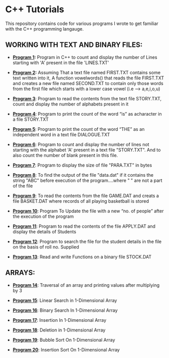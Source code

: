 # C++ Tutorials

This repository contains code for various programs I wrote to get familiar with the C++ programming langauge.

## WORKING WITH TEXT AND BINARY FILES:

* **[Program 1](https://github.com/foo-bar-omastar/c-plusplus-tutorials/blob/master/Program_1.CPP):** Program in C++ to count and display the number of Lines starting with 'A' present in the file 'LINES.TXT’

* **[Program 2](https://github.com/foo-bar-omastar/c-plusplus-tutorials/blob/master/Program_2.CPP):** Assuming That a text file named FIRST.TXT contains some text written into it, A function vowelwords() that reads the file FIRST.TXT and creates a new file named SECOND.TXT to contain only those words from the first file which starts with a lower case vowel (i.e --> a,e,i,o,u)

* **[Program 3](https://github.com/foo-bar-omastar/c-plusplus-tutorials/blob/master/Program_3.CPP)**: Program to read the contents from the text file STORY.TXT, count and display the number of alphabets present in it

* **[Program 4](https://github.com/foo-bar-omastar/c-plusplus-tutorials/blob/master/Program_4.CPP)**: Program to print the count of the word “is” as acharacter in a file STORY.TXT

* **[Program 5](https://github.com/foo-bar-omastar/c-plusplus-tutorials/blob/master/Program_5.CPP)**: Program to print the count of the word “THE” as an independent word in a text file DIALOGUE.TXT

* **[Program 6](https://github.com/foo-bar-omastar/c-plusplus-tutorials/blob/master/Program_6.CPP)**: Program to count and display the number of lines not starting with the alphabet 'A' present in a text file "STORY.TXT". And to also count the number of blank present in this file.


* **[Program 7](https://github.com/foo-bar-omastar/c-plusplus-tutorials/blob/master/Program_7.CPP)**: Program to display the size of file "PARA.TXT" in bytes

* **[Program 8](https://github.com/foo-bar-omastar/c-plusplus-tutorials/blob/master/Program_8.CPP)**: To find the output of the file "data.dat" if it contains the string "ABC" before execution of the program....where " " are not a part of the file

* **[Program 9](https://github.com/foo-bar-omastar/c-plusplus-tutorials/blob/master/Program_9.CPP)**: To read the contents from the file GAME.DAT and creats a file BASKET.DAT where records of all playing basketball is stored

* **[Program 10](https://github.com/foo-bar-omastar/c-plusplus-tutorials/blob/master/Program_10.CPP)**: Program To Update the file with a new “no. of people” after the execution of the program

* **[Program 11](https://github.com/foo-bar-omastar/c-plusplus-tutorials/blob/master/Program_11.CPP)**: Program to read the contents of the file APPLY.DAT and display the details of Students

* **[Program 12](https://github.com/foo-bar-omastar/c-plusplus-tutorials/blob/master/Program_12.CPP)**: Program to search the file for the student details in the file on the basis of roll no. Supplied

* **[Program 13](https://github.com/foo-bar-omastar/c-plusplus-tutorials/blob/master/Program_13.CPP)**: Read and write Functions on a binary file STOCK.DAT

## ARRAYS:

* **[Program 14](https://github.com/foo-bar-omastar/c-plusplus-tutorials/blob/master/Program_14.CPP)**: Traversal of an array and printing values after multiplying by 3

* **[Program 15](https://github.com/foo-bar-omastar/c-plusplus-tutorials/blob/master/Program_15.CPP)**: Linear Search in 1-Dimensional Array

* **[Program 16](https://github.com/foo-bar-omastar/c-plusplus-tutorials/blob/master/Program_16.CPP)**: Binary Search In 1-Dimensional Array

* **[Program 17](https://github.com/foo-bar-omastar/c-plusplus-tutorials/blob/master/Program_17.CPP)**: Insertion In 1-Dimensional Array

* **[Program 18](https://github.com/foo-bar-omastar/c-plusplus-tutorials/blob/master/Program_18.CPP)**: Deletion in 1-Dimensional Array

* **[Program 19](https://github.com/foo-bar-omastar/c-plusplus-tutorials/blob/master/Program_19.CPP)**: Bubble Sort On 1-Dimensional Array

* **[Program 20](https://github.com/foo-bar-omastar/c-plusplus-tutorials/blob/master/Program_20.CPP)**: Insertion Sort On 1-Dimensional Array



